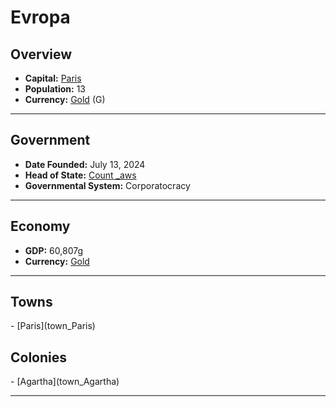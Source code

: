 <!--UNDEDITED FILE, remove this entire line if this file has been edited!-->
# <!--NAME-->Evropa<!--NAME-->

## Overview

- **Capital:** <!--CAPITAL_LINK-->[Paris](Paris_town)<!--CAPITAL_LINK-->
- **Population:** <!--POPULATION-->13<!--POPULATION-->
- **Currency:** <!--CURRENCY_LINK-->[Gold](Gold_currency)<!--CURRENCY_LINK--> (<!--CURRENCY_ABV-->G<!--CURRENCY_ABV-->)

---

## Government

- **Date Founded:** <!--FOUNDED-->July 13, 2024<!--FOUNDED-->
- **Head of State:** <!--LEADER_TITLE_LINK-->[Count _aws](_aws_user)<!--LEADER_TITLE_LINK-->
- **Governmental System:** <!--GOVERNMENT-->Corporatocracy<!--GOVERNMENT-->

---

## Economy

- **GDP:** <!--GDP-->60,807g<!--GDP-->
- **Currency:** <!--CURRENCY_LINK-->[Gold](Gold_currency)<!--CURRENCY_LINK-->

---

## Towns

<!--TOWNS-->- [Paris](town_Paris)<!--TOWNS-->

## Colonies

<!--COLONIES-->- [Agartha](town_Agartha)<!--COLONIES-->

---